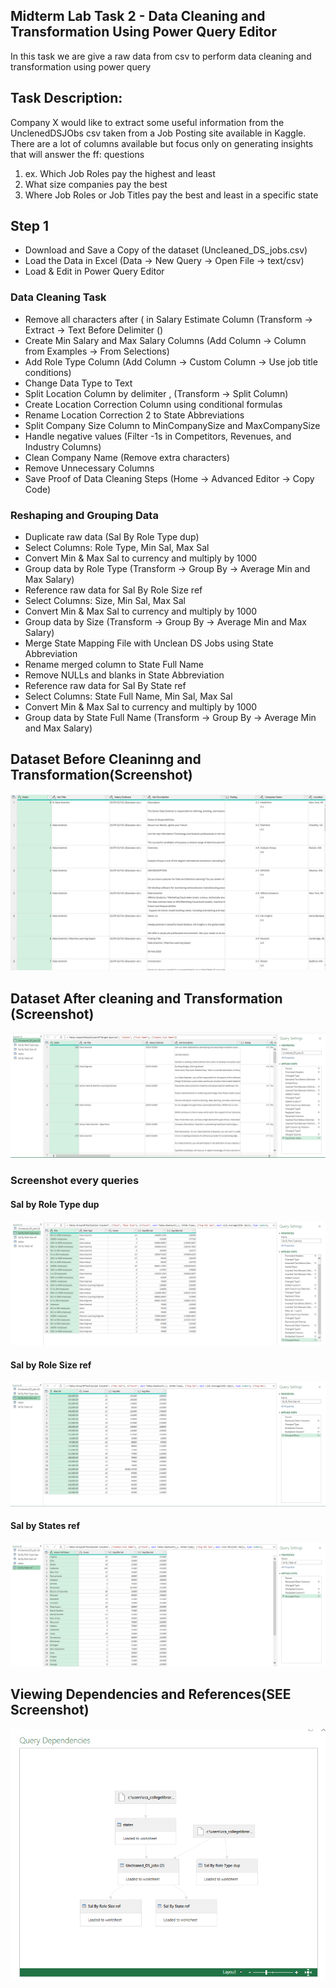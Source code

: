 ## Midterm Lab Task 2 - Data Cleaning and Transformation Using Power Query Editor 
In this task we are give a raw data from csv to perform data cleaning and transformation using power query

## Task Description:
Company X would like to extract some useful information from the UnclenedDSJObs csv taken
from a Job Posting site available in Kaggle. There are a lot of columns available but focus only
on generating insights that will answer the ff: questions
1. ex. Which Job Roles pay the highest and least
2. What size companies pay the best
3. Where Job Roles or Job Titles pay the best and least in a specific state

## Step 1
- Download and Save a Copy of the dataset (Uncleaned_DS_jobs.csv)
- Load the Data in Excel (Data → New Query → Open File → text/csv)
- Load & Edit in Power Query Editor
  
### Data Cleaning Task
- Remove all characters after ( in Salary Estimate Column (Transform → Extract → Text Before Delimiter ()
- Create Min Salary and Max Salary Columns (Add Column → Column from Examples → From Selections)
- Add Role Type Column (Add Column → Custom Column → Use job title conditions)
- Change Data Type to Text
- Split Location Column by delimiter , (Transform → Split Column)
- Create Location Correction Column using conditional formulas
- Rename Location Correction 2 to State Abbreviations
- Split Company Size Column to MinCompanySize and MaxCompanySize
- Handle negative values (Filter -1s in Competitors, Revenues, and Industry Columns)
- Clean Company Name (Remove extra characters)
- Remove Unnecessary Columns
- Save Proof of Data Cleaning Steps (Home → Advanced Editor → Copy Code)
### Reshaping and Grouping Data
- Duplicate raw data (Sal By Role Type dup)
- Select Columns: Role Type, Min Sal, Max Sal
- Convert Min & Max Sal to currency and multiply by 1000
- Group data by Role Type (Transform → Group By → Average Min and Max Salary)
- Reference raw data for Sal By Role Size ref
- Select Columns: Size, Min Sal, Max Sal
- Convert Min & Max Sal to currency and multiply by 1000
- Group data by Size (Transform → Group By → Average Min and Max Salary)
- Merge State Mapping File with Unclean DS Jobs using State Abbreviation
- Rename merged column to State Full Name
- Remove NULLs and blanks in State Abbreviation
- Reference raw data for Sal By State ref
- Select Columns: State Full Name, Min Sal, Max Sal
- Convert Min & Max Sal to currency and multiply by 1000
- Group data by State Full Name (Transform → Group By → Average Min and Max Salary)
## Dataset Before Cleaninng and Transformation(Screenshot)
![](image/Screenshot%202025-03-11%20124129.png)
## Dataset After cleaning and Transformation (Screenshot)
![](image/after.png)
### Screenshot every queries
#### Sal by Role Type dup
![sal by role type dup](image/Role%20Type.png)
#### Sal by Role Size ref
![Sal by Role Size ref](image/Size%20Ref.png)
#### Sal by States ref
![Sal by States ref](image/State%20Ref.png)

## Viewing Dependencies and References(SEE Screenshot)
![Query Dependencies](image/Dependencies.png)






